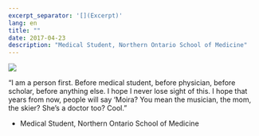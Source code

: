```yaml
---
excerpt_separator: '[](Excerpt)'
lang: en
title: ""
date: 2017-04-23
description: "Medical Student, Northern Ontario School of Medicine"
---
```


![](/images/humans-of-medicine/18th-post.jpeg)

“I am a person first. Before medical student, before physician, before scholar, before anything else. I hope I never lose sight of this. I hope that years from now, people will say ‘Moira? You mean the musician, the mom, the skier? She’s a doctor too? Cool.” 

- Medical Student, Northern Ontario School of Medicine